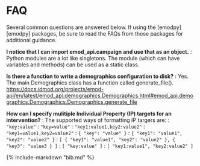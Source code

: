# FAQ

Several common questions are answered below. If using the [emodpy][emodpy] packages, be sure to read the FAQs from those packages for additional guidance.

**I notice that I can import emod_api.campaign and use that as an object.**
: Python modules are a lot like singletons. The module (which can have variables and methods) can be used as a static class.

**Is there a function to write a demographics configuration to disk?**
: Yes. The main Demographics class has a function called generate_file(). https://docs.idmod.org/projects/emod-api/en/latest/emod_api.demographics.Demographics.html#emod_api.demographics.Demographics.Demographics.generate_file 


**How can I specify mulitiple Individual Property (IP) targets for an intervention?**
: The supported ways of formatting IP targers are:
: `"key:value"`
: `"key=value"`
: `"key1:value1,key2:value2"`
: `"key1=value1,key2=value2"`
: `{ "key": "value" }`
: `{ "key1": "value1", "key2": "value2" }`
: `[ { "key1": "value1", "key2": "value2" }, { "key3": "value3 } ]`
: `[ "key:value" ]`
: `[ "key1:value1", "key2:value2" ]`

{%
    include-markdown "bib.md"
%}
